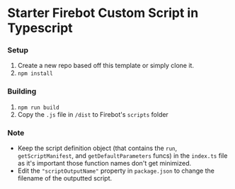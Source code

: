 # Starter Firebot Custom Script in Typescript

### Setup
1. Create a new repo based off this template or simply clone it.
2. `npm install`

### Building
1. `npm run build`
2. Copy the `.js` file in `/dist` to Firebot's `scripts` folder

### Note
- Keep the script definition object (that contains the `run`, `getScriptManifest`, and `getDefaultParameters` funcs) in the `index.ts` file as it's important those function names don't get minimized.
- Edit the `"scriptOutputName"` property in `package.json` to change the filename of the outputted script.
